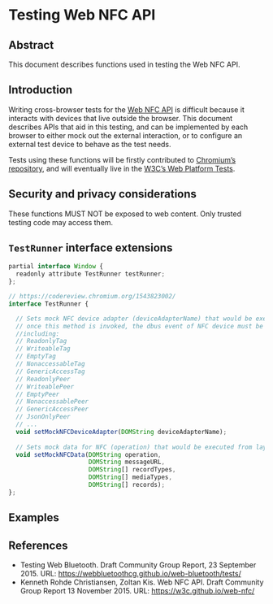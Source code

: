# Testing Web NFC API

## Abstract

This document describes functions used in testing the Web NFC API.

## Introduction

Writing cross-browser tests for the
[Web NFC API](https://w3c.github.io/web-nfc/)
is difficult because it interacts with devices that live outside the browser.
This document describes APIs that aid in this testing, and can be implemented
by each browser to either mock out the external interaction, or to configure
an external test device to behave as the test needs.

Tests using these functions will be firstly contributed to [Chromium’s
repository](https://code.google.com/p/chromium/codesearch/#chromium/src/third_party/WebKit/LayoutTests/nfc/),
and will eventually live in the
[W3C’s Web Platform Tests](https://github.com/w3c/web-platform-tests).

## Security and privacy considerations

These functions MUST NOT be exposed to web content. Only trusted testing code
may access them.

## `TestRunner` interface extensions

```js
partial interface Window {
  readonly attribute TestRunner testRunner;
};

// https://codereview.chromium.org/1543823002/
interface TestRunner {

  // Sets mock NFC device adapter (deviceAdapterName) that would be executed from layout test.
  // once this method is invoked, the dbus event of NFC device must be replace with the mock adapter.
  //including: 
  // ReadonlyTag
  // WriteableTag
  // EmptyTag
  // NonaccessableTag
  // GenericAccessTag
  // ReadonlyPeer
  // WriteablePeer
  // EmptyPeer
  // NonaccessablePeer
  // GenericAccessPeer
  // JsonOnlyPeer
  // ...
  void setMockNFCDeviceAdapter(DOMString deviceAdapterName);
               
  // Sets mock data for NFC (operation) that would be executed from layout test.
  void setMockNFCData(DOMString operation,
                      DOMString messageURL,
                      DOMString[] recordTypes,
                      DOMString[] mediaTypes,
                      DOMString[] records);       
};
```

## Examples


## References

* Testing Web Bluetooth. Draft Community Group Report, 23 September 2015. URL:
  https://webbluetoothcg.github.io/web-bluetooth/tests/
* Kenneth Rohde Christiansen, Zoltan Kis. Web NFC API. Draft Community Group
  Report 13 November 2015. URL: https://w3c.github.io/web-nfc/
